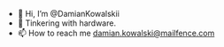 - 👋 Hi, I’m @DamianKowalskii
- 👀 Tinkering with hardware.
- 📫 How to reach me damian.kowalski@mailfence.com

<!---
DamianKowalskii/DamianKowalskii is a ✨ special ✨ repository because its `README.md` (this file) appears on your GitHub profile.
You can click the Preview link to take a look at your changes.
--->
